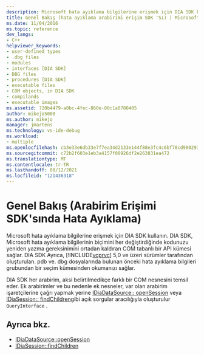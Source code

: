 ```yaml
---
description: Microsoft hata ayıklama bilgilerine erişmek için DIA SDK kullanın.
title: Genel Bakış (hata ayıklama arabirimi erişim SDK 'Sı) | Microsoft Docs
ms.date: 11/04/2016
ms.topic: reference
dev_langs:
- C++
helpviewer_keywords:
- user-defined types
- .dbg files
- modules
- interfaces [DIA SDK]
- DBG files
- procedures [DIA SDK]
- executable files
- COM objects, in DIA SDK
- compilands
- executable images
ms.assetid: 720b4479-a8bc-4fec-860e-80c1a0780405
author: mikejo5000
ms.author: mikejo
manager: jmartens
ms.technology: vs-ide-debug
ms.workload:
- multiple
ms.openlocfilehash: cb3e33e6db33e7f7ea34d2133e144f88e3fc4c6bf78cd900293bbec798a77968
ms.sourcegitcommit: c72b2f603e1eb3a4157f00926df2e263831ea472
ms.translationtype: MT
ms.contentlocale: tr-TR
ms.lasthandoff: 08/12/2021
ms.locfileid: "121436318"
---
```

# <a name="overview-debug-interface-access-sdk"></a>Genel Bakış (Arabirim Erişimi SDK'sında Hata Ayıklama)
Microsoft hata ayıklama bilgilerine erişmek için DIA SDK kullanın. DIA SDK, Microsoft hata ayıklama bilgilerinin biçimini her değiştirdiğinde kodunuzu yeniden yazma gereksinimini ortadan kaldıran COM tabanlı bir API kümesi sağlar. DIA SDK Ayrıca, [!INCLUDE[vcprvc](../../code-quality/includes/vcprvc_md.md)] 5,0 ve üzeri sürümler tarafından oluşturulan. pdb ve. dbg dosyalarında bulunan önceki hata ayıklama bilgileri grubundan bir seçim kümesinden okumanızı sağlar.

 DIA SDK her arabirim, aksi belirtilmedikçe farklı bir COM nesnesini temsil eder. Ek arabirimler ve bu nedenle ek nesneler, var olan arabirim işaretçilerine çağrı yapmak yerine [IDiaDataSource:: openSession](../../debugger/debug-interface-access/idiadatasource-opensession.md) veya [IDiaSession:: findChildren](../../debugger/debug-interface-access/idiasession-findchildren.md)gibi açık sorgular aracılığıyla oluşturulur `QueryInterface` .

## <a name="see-also"></a>Ayrıca bkz.
- [IDiaDataSource::openSession](../../debugger/debug-interface-access/idiadatasource-opensession.md)
- [IDiaSession::findChildren](../../debugger/debug-interface-access/idiasession-findchildren.md)

